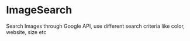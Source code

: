 ImageSearch
===========

Search Images through Google API, use different search criteria like color, website, size etc
